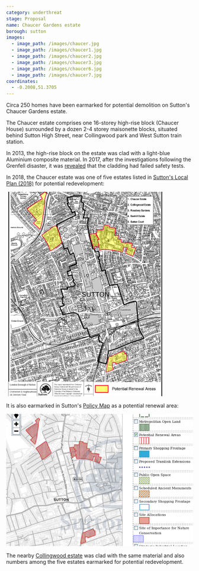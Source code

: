 ```yaml
---
category: underthreat
stage: Proposal
name: Chaucer Gardens estate
borough: sutton
images:
  - image_path: /images/chaucer.jpg
  - image_path: /images/chaucer1.jpg
  - image_path: /images/chaucer2.jpg
  - image_path: /images/chaucer3.jpg
  - image_path: /images/chaucer6.jpg
  - image_path: /images/chaucer7.jpg
coordinates:
  - -0.2008,51.3705
---
```

Circa 250 homes have been earmarked for potential demolition on Sutton's Chaucer Gardens estate.

The Chaucer estate comprises one 16-storey high-rise block (Chaucer House) surrounded by a dozen 2-4 storey maisonette blocks, situated behind Sutton High Street, near Collingwood park and West Sutton train station. 

In 2013, the high-rise block on the estate was clad with a light-blue Aluminium composite material. In 2017, after the investigations following the Grenfell disaster, it was [revealed](https://www.yourlocalguardian.co.uk/news/15387026.sutton-housing-partnership-sutton-council-and-sutton-fire-commander-meet-concerned-residents-living-in-chaucer-house-sutton/) that the cladding had failed safety tests.

In 2018, the Chaucer estate was one of five estates listed in [Sutton's Local Plan (2018)](https://drive.google.com/file/d/1MdX6GlaHDoBdG6CTsvjFaIuPtIa9id5O/view) for potential redevelopment:

![](/images/suttonplan.png)

It is also earmarked in Sutton's [Policy Map](http://sutton.addresscafe.com/app/exploreit/) as a potential renewal area:

![](/images/suttonpolicymap.png)

The nearby [Collingwood estate](/estates/sutton/collingwoodestate/) was clad with the same material and also numbers among the five estates earmarked for potential redevelopment.


